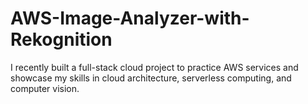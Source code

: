 # AWS-Image-Analyzer-with-Rekognition
I recently built a full-stack cloud project to practice AWS services and showcase my skills in cloud architecture, serverless computing, and computer vision.
